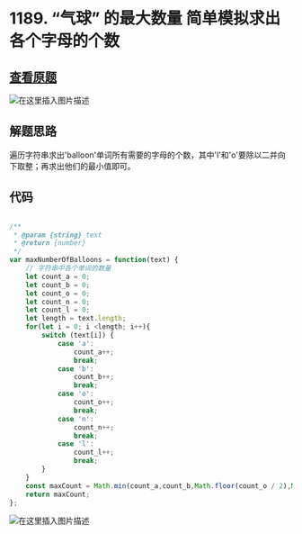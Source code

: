 # 1189. “气球” 的最大数量 简单模拟求出各个字母的个数

## [查看原题]()
![在这里插入图片描述](https://img-blog.csdnimg.cn/bbe8e460ccf448a3adce73e00f5717d9.png?x-oss-process=image/watermark,type_d3F5LXplbmhlaQ,shadow_50,text_Q1NETiBA562xLi4=,size_20,color_FFFFFF,t_70,g_se,x_16)

## 解题思路

遍历字符串求出'balloon'单词所有需要的字母的个数，其中'l'和'o'要除以二并向下取整；再求出他们的最小值即可。

## 代码

```javascript

/**
 * @param {string} text
 * @return {number}
 */
var maxNumberOfBalloons = function(text) {
	// 字符串中各个单词的数量
	let count_a = 0;
	let count_b = 0;
	let count_o = 0;
	let count_n = 0;
	let count_l = 0;
	let length = text.length;
	for(let i = 0; i <length; i++){
		switch (text[i]) {
			case 'a':
				count_a++;
				break;
			case 'b':
				count_b++;
				break;			
			case 'o':
				count_o++;
				break;			
			case 'n':
				count_n++;
				break;			
			case 'l':
				count_l++;
				break;
		}
	}
	const maxCount = Math.min(count_a,count_b,Math.floor(count_o / 2),Math.floor(count_l / 2),count_n);
	return maxCount;
};

```

![在这里插入图片描述](https://img-blog.csdnimg.cn/55cf8360e5884efdb52e99d7eeac1984.png?x-oss-process=image/watermark,type_d3F5LXplbmhlaQ,shadow_50,text_Q1NETiBA562xLi4=,size_20,color_FFFFFF,t_70,g_se,x_16)
